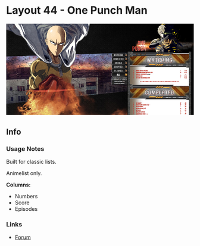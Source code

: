 # Layout 44 - One Punch Man

![](gallery/demo.jpg)

## Info

### Usage Notes

Built for classic lists.

Animelist only.

**Columns:**

- Numbers
- Score
- Episodes

### Links

- [Forum](https://myanimelist.net/forum/?topicid=1693077)